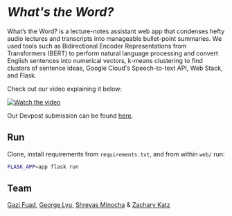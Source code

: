 # _What's the Word?_

What’s the Word? is a lecture-notes assistant web app that condenses hefty audio lectures and transcripts into manageable bullet-point summaries. We used tools such as Bidirectional Encoder Representations from Transformers (BERT) to perform natural language processing and convert English sentences into numerical vectors, k-means clustering to find clusters of sentence ideas, Google Cloud's Speech-to-text API, Web Stack, and Flask.

Check out our video explaining it below:

[![Watch the video](https://img.youtube.com/vi/xLZnbt6bYIY/maxresdefault.jpg)](https://www.youtube.com/watch?v=xLZnbt6bYIY)

Our Devpost submission can be found [here](https://devpost.com/software/what-s-the-word-machine-learning-to-summarize-lectures).

## Run

Clone, install requirements from `requirements.txt`, and from within `web/` run:

```sh
FLASK_APP=app flask run
```

## Team

[Gazi Fuad](https://github.com/gazifuad), [George Lyu](https://github.com/SeventhPrize), [Shreyas Minocha](https://github.com/shreyasminocha) & [Zachary Katz](https://github.com/unary-code)
